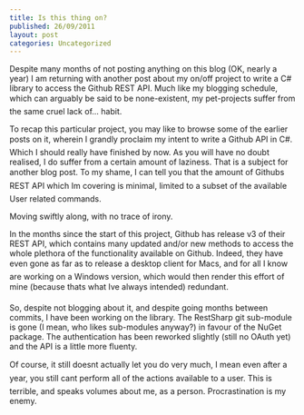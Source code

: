 ```yaml
---
title: Is this thing on?
published: 26/09/2011
layout: post
categories: Uncategorized
---
```

Despite many months of not posting anything on this blog (OK, nearly a year) I am returning with another post about my on/off project to write a C# library to access the Github REST API. Much like my blogging schedule, which can arguably be said to be none-existent, my pet-projects suffer from the same cruel lack of... habit.

To recap this particular project, you may like to browse some of the earlier posts on it, wherein I grandly proclaim my intent to write a Github API in C#. Which I should really have finished by now. As you will have no doubt realised, I do suffer from a certain amount of laziness. That is a subject for another blog post. To my shame, I can tell you that the amount of Githubs REST API which Im covering is minimal, limited to a subset of the available User related commands.

Moving swiftly along, with no trace of irony.

In the months since the start of this project, Github has release v3 of their REST API, which contains many updated and/or new methods to access the whole plethora of the functionality available on Github. Indeed, they have even gone as far as to release a desktop client for Macs, and for all I know are working on a Windows version, which would then render this effort of mine (because thats what Ive always intended) redundant.

So, despite not blogging about it, and despite going months between commits, I have been working on the library. The RestSharp git sub-module is gone (I mean, who likes sub-modules anyway?) in favour of the NuGet package. The authentication has been reworked slightly (still no OAuth yet) and the API is a little more fluenty.

Of course, it still doesnt actually let you do very much, I mean even after a year, you still cant perform all of the actions available to a user. This is terrible, and speaks volumes about me, as a person. Procrastination is my enemy.
